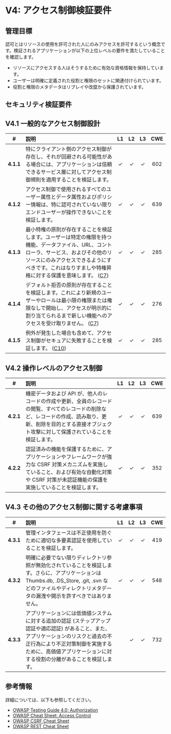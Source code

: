 # V4: アクセス制御検証要件

## 管理目標

認可とはリソースの使用を許可された人にのみアクセスを許可するという概念です。検証されるアプリケーションが以下の上位レベルの要件を満たしていることを確認します。

* リソースにアクセスする人はそうするために有効な資格情報を保持しています。
* ユーザーは明確に定義された役割と権限のセットに関連付けられています。
* 役割と権限のメタデータはリプレイや改竄から保護されています。

## セキュリティ検証要件

## V4.1 一般的なアクセス制御設計

| # | 説明 | L1 | L2 | L3 | CWE |
| :---: | :--- | :---: | :---:| :---: | :---: |
| **4.1.1** | 特にクライアント側のアクセス制御が存在し、それが回避される可能性がある場合には、アプリケーションは信頼できるサービス層に対してアクセス制御規則を適用することを検証します。 | ✓ | ✓ | ✓ | 602 |
| **4.1.2** | アクセス制御で使用されるすべてのユーザー属性とデータ属性およびポリシー情報は、特に認可されていない限りエンドユーザーが操作できないことを検証します。 | ✓ | ✓ | ✓ | 639 |
| **4.1.3** | 最小特権の原則が存在することを検証します。ユーザーは特定の権限を持つ機能、データファイル、URL、コントローラ、サービス、およびその他のリソースにのみアクセスできるようにすべきです。これはなりすましや特権昇格に対する保護を意味します。 ([C7](https://www.owasp.org/index.php/OWASP_Proactive_Controls#tab=Formal_Numbering)) | ✓ | ✓ | ✓ |  285 |
| **4.1.4** | デフォルト拒否の原則が存在することを検証します。これにより新規のユーザーやロールは最小限の権限または権限なしで開始し、アクセスが明示的に割り当てられるまで新しい機能へのアクセスを受け取りません。 ([C7](https://www.owasp.org/index.php/OWASP_Proactive_Controls#tab=Formal_Numbering)) | ✓ | ✓ | ✓ |  276 |
| **4.1.5** | 例外が発生した場合も含めて、アクセス制御がセキュアに失敗することを検証します。 ([C10](https://www.owasp.org/index.php/OWASP_Proactive_Controls#tab=Formal_Numbering)) | ✓ | ✓ | ✓ |  285 |

## V4.2 操作レベルのアクセス制御

| # | 説明 | L1 | L2 | L3 | CWE |
| :---: | :--- | :---: | :---:| :---: | :---: |
| **4.2.1** | 機密データおよび API が、他人のレコードの作成や更新、全員のレコードの閲覧、すべてのレコードの削除など、レコードの作成、読み取り、更新、削除を目的とする直接オブジェクト攻撃に対して保護されていることを検証します。 | ✓ | ✓ | ✓ | 639 |
| **4.2.2** | 認証済みの機能を保護するために、アプリケーションやフレームワークが強力な CSRF 対策メカニズムを実施していること、および有効な自動化対策や CSRF 対策が未認証機能の保護を実施していることを検証します。 | ✓ | ✓ | ✓ | 352 |

## V4.3 その他のアクセス制御に関する考慮事項

| # | 説明 | L1 | L2 | L3 | CWE |
| :---: | :--- | :---: | :---:| :---: | :---: |
| **4.3.1** | 管理インタフェースは不正使用を防ぐために適切な多要素認証を使用していることを検証します。 | ✓ | ✓ | ✓ | 419 |
| **4.3.2** | 明確に必要でない限りディレクトリ参照が無効化されていることを検証します。さらに、アプリケーションは Thumbs.db, .DS_Store, .git, .svn などのファイルやディレクトリメタデータの漏洩や開示を許すべきではありません。 | ✓ | ✓ | ✓ | 548 |
| **4.3.3** | アプリケーションには低価値システムに対する追加の認証 (ステップアップ認証や適応認証) があること、また、アプリケーションのリスクと過去の不正行為により不正対策制御を実施するために、高価値アプリケーションに対する役割の分離があることを検証します。 |  | ✓ | ✓ |  732 |

## 参考情報

詳細については、以下も参照してください。

* [OWASP Testing Guide 4.0: Authorization](https://www.owasp.org/index.php/Testing_for_Authorization)
* [OWASP Cheat Sheet: Access Control](https://www.owasp.org/index.php/Access_Control_Cheat_Sheet)
* [OWASP CSRF Cheat Sheet](https://www.owasp.org/index.php/Cross-Site_Request_Forgery_(CSRF)_Prevention_Cheat_Sheet)
* [OWASP REST Cheat Sheet](https://www.owasp.org/index.php/REST_Security_Cheat_Sheet)
